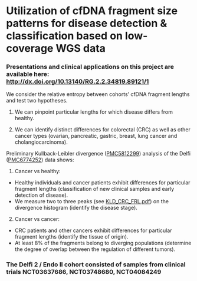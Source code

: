 # Utilization of cfDNA fragment size patterns ​for disease detection & classification ​based on low-coverage WGS data 

### Presentations and clinical applications on this project are available here: http://dx.doi.org/10.13140/RG.2.2.34819.89121/1


We consider the relative entropy between cohorts’ cfDNA fragment lengths and test two hypotheses.

1. We can pinpoint particular lengths for which disease differs from healthy.

2. We can identify distinct differences for colorectal (CRC) as well as other cancer types (ovarian, pancreatic, gastric, breast, lung cancer and cholangiocarcinoma).

Preliminary Kullback-Leibler divergence ([PMC5812299](https://www.ncbi.nlm.nih.gov/pmc/articles/PMC5812299/)) analysis of the Delfi ([PMC6774252](https://www.ncbi.nlm.nih.gov/pmc/articles/PMC6774252/)) data shows:

1. Cancer vs healthy:

- Healthy individuals and cancer patients exhibit differences for
particular fragment lengths (classification of new clinical samples and early detection of disease).
- We measure two to three peaks (see [KLD_CRC_FRL.pdf](https://gitlab.com/amatov/dnafrl/-/blob/master/KLD_CRC_FRL.pdf)) on the divergence histogram (identify the disease stage).

2. Cancer vs cancer:

- CRC patients and other cancers exhibit differences for particular
fragment lengths (identify the tissue of origin).
- At least 8% of the fragments belong to diverging populations (determine the degree of overlap between the regulation of different tumors).

### The Delfi 2 / Endo II cohort consisted of samples from clinical trials NCT03637686, NCT03748680, NCT04084249

